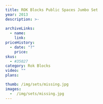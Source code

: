 ```yaml
---
title: ROK Blocks Public Spaces Jumbo Set
year: 2013
description: >-
  
archiveLinks:
  - name: 
    link: 
priceHistory:
  - date: "?"
    price: 
skus:
  - #35027
category: Rok Blocks
video: ""
plans:

thumb: /img/sets/missing.jpg
images:
  -  /img/sets/missing.jpg
---
```


